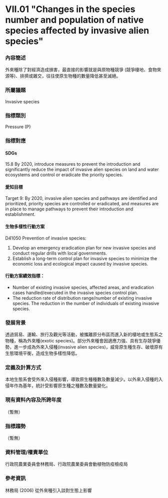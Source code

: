 # VII.01 "Changes in the species number and population of native species affected by invasive alien species"

<script type="text/javascript" src="http://cdn.mathjax.org/mathjax/latest/MathJax.js?config=TeX-AMS-MML_HTMLorMML"></script>

### 內容簡述
外來種除了對經濟造成損害，最直接的影響就是與原物種競爭 (競爭棲地、食物來源等)、排擠或雜交，往往使原生物種的數量降低甚至滅絕。 

### 所屬議題
Invasive species
### 指標類別
Pressure (P)
### 指標對應
#### SDGs
15.8 By 2020, introduce measures to prevent the introduction and significantly reduce the impact of invasive alien species on land and water ecosystems and control or eradicate the priority species.
#### 愛知目標
Target 9: By 2020, invasive alien species and pathways are identified and prioritized, priority species are controlled or eradicated, and measures are in place to manage pathways to prevent their introduction and establishment.
#### 生物多樣性行動方案
D41050 Prevention of invasive species:
1. Develop an emergency eradication plan for new invasive species and conduct regular drills with local governments.
2. Establish a long-term control plan for invasive species to minimize the economic loss and ecological impact caused by invasive species.
#### 行動方案績效指標：
* Number of existing invasive species, affected areas, and eradication cases handled/executed in the invasive species control plan.
* The reduction rate of distribution range/number of existing invasive species. The reduction in the number of individuals of existing invasive species.
### 發展背景
透過貿易、運輸、旅行及觀光等活動，被攜離原分布區而進入新的棲地或生態系之物種，稱為外來種(exotic species)。部分外來種會因適應力強、具有生存競爭優勢，進一步成為外來入侵種(invasive alien species)，威脅原生種生存、破壞原有生態環境平衡，造成生物多樣性降低。
### 定義及計算方式
本地生態系會受外來入侵種影響，導致原生種種數及數量減少。以外來入侵種的入侵年作為基年，統計受影響原生種之種數及數量變化。
### 現有資料內容及所跨年度
（暫無）
### 指標趨勢
（暫無）
### 資料管理/權責單位
行政院農業委員會林務局、行政院農業委員會動植物防疫檢疫局
### 參考資訊
林務局 (2006) 從外來種引入談對生態上影響